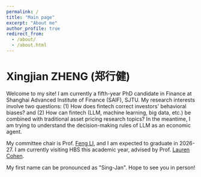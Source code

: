 ```yaml
---
permalink: /
title: "Main page"
excerpt: "About me"
author_profile: true
redirect_from: 
  - /about/
  - /about.html
---
```


Xingjian ZHENG (郑行健)
======

Welcome to my site! I am currently a fifth-year PhD candidate in Finance at Shanghai Advanced Institute of Finance (SAIF), SJTU. My research interests involve two questions: (1) How does fintech correct investors' behavioral biases? and (2) How can fintech (LLM, machine learning, big data, etc.) be combined with traditional asset pricing research topics? In the meantime, I am trying to understand the decision-making rules of LLM as an economic agent. 

My committee chair is Prof. [Feng LI](https://en.saif.sjtu.edu.cn/faculty-research/li-feng), and I am expected to graduate in 2026-27. I am currently visiting HBS this academic year, advised by Prof. [Lauren Cohen](https://www.hbs.edu/faculty/Pages/profile.aspx?facId=340063). 

My first name can be pronounced as "Sing-Jan". Hope to see you in person! 

